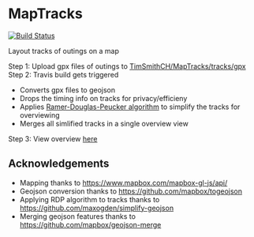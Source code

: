 # MapTracks
[![Build Status](https://travis-ci.org/TimSmithCH/MapTracks.svg?branch=master)](https://travis-ci.org/TimSmithCH/MapTracks)

Layout tracks of outings on a map

Step 1: Upload gpx files of outings to [TimSmithCH/MapTracks/tracks/gpx](https://github.com/TimSmithCH/MapTracks/tree/master/tracks/gpx)  
Step 2: Travis build gets triggered  
 - Converts gpx files to geojson 
 - Drops the timing info on tracks for privacy/efficieny 
 - Applies [Ramer-Douglas-Peucker algorithm](https://en.wikipedia.org/wiki/Ramer%E2%80%93Douglas%E2%80%93Peucker_algorithm) to simplify the tracks for overviewing 
 - Merges all simlified tracks in a single overview view  

Step 3: View overview [here](https://timsmithch.github.io/MapTracks/)  

## Acknowledgements
- Mapping thanks to https://www.mapbox.com/mapbox-gl-js/api/ 
- Geojson conversion thanks to https://github.com/mapbox/togeojson 
- Applying RDP algorithm to tracks thanks to https://github.com/maxogden/simplify-geojson 
- Merging geojson features thanks to https://github.com/mapbox/geojson-merge 
